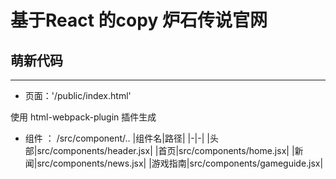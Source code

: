 # 基于React 的copy 炉石传说官网

## 萌新代码

----



* 页面：'/public/index.html'

使用 html-webpack-plugin 插件生成

* 组件 ： /src/component/..
|组件名|路径|
|-|-|
|头部|src/components/header.jsx|
|首页|src/components/home.jsx|
|新闻|src/components/news.jsx|
|游戏指南|src/components/gameguide.jsx|

